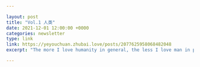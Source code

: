 ```yaml
---

layout: post
title: "Vol.1 人类"
date: 2021-12-01 12:00:00 +0000
categories: newsletter
type: link
link: https://yeyouchuan.zhubai.love/posts/2077625958068482048
excerpt: "The more I love humanity in general, the less I love man in particular."

---
```


